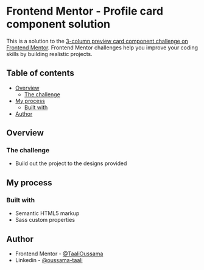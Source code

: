 # Frontend Mentor - Profile card component solution

This is a solution to the [3-column preview card component challenge on Frontend Mentor](https://www.frontendmentor.io/challenges/3column-preview-card-component-pH92eAR2-). Frontend Mentor challenges help you improve your coding skills by building realistic projects. 

## Table of contents

- [Overview](#overview)
  - [The challenge](#the-challenge)
- [My process](#my-process)
  - [Built with](#built-with)
- [Author](#author)

## Overview

### The challenge

- Build out the project to the designs provided



## My process

### Built with

- Semantic HTML5 markup
- Sass custom properties

## Author

- Frontend Mentor - [@TaaliOussama](https://www.frontendmentor.io/profile/oussamataali97)
- Linkedin - [@oussama-taali](https://www.linkedin.com/in/oussama-taali-02149316a/)
